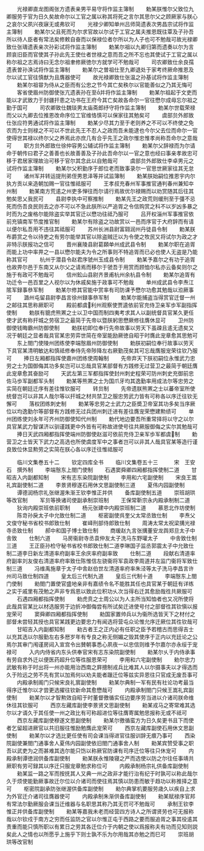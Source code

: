 <!-- { "loadSidebar": true } -->
　　光禄卿直龙图阁张方遗表亲男平易守将作监主簿制
　　勅某朕惟尔父致位九卿服劳于官为日久矣故命尔以工官之属以称其将死之言尔其思尔父之顾厥家与朕心之哀尔父夙兴夜寐无或弗钦可
　　光禄少卿知单州吕师简遗表次男昌宗试将作监主簿制
　　勅某尔父且死而为尔求官故以尔试于工官之属夫推恩既往覃及子孙吾所以待人臣者有常法矣修敕自奋而以保禄位者尔所以为人子也可不勉哉可故光禄卿致仕张璹遗表亲次孙彩试将作监主簿制
　　勅某尔祖以九卿归第而遗奏以尔为言顾哀旧臣而官使其子孙此先王使仕者世禄之意而吾之所不忘也其使试于工官之属以称尔祖之志焉诗曰无念尔祖聿修厥徳尔方就学可不勉哉可
　　司农卿致仕余良孺遗表曽孙涣试将作监主簿制
　　勅某尔之曽祖仕至九卿退处于家考终厥命推恩及尔以试工官往慎猷为且膺器使可
　　故光禄卿致仕张温之孙基试将作监主簿制
　　勅某尔祖甞为侍从之臣而有公忠之节今其亡矣秩尔以官能善似之乃其无悔可
　　客省使眉州防御使张亢遗表孙在至并将作监主簿制
　　勅某尔祖起于文吏而能以才武致力于封疆扞患之功书在王府今其亡矣故各命尔一官往懋尔成毋忘尔祖之勤于国可
　　司农卿致仕魏琰男太庙斋郎纾守将作监主簿制
　　勅某尔世载荣禄而父以九卿去位推恩改命序位工官维恪慎可以保家往其勉矣可
　　虞部贠外郎致仕张应符男通试将作监主簿制
　　勅某少尽其力至于老则养之不可以不终使之免农而为士则禄之不可以不世此先王不忍人之政而吾未能逮也今尔父去位而命尔一官使得世其禄以终尔父之养焉此亦庶几有合乎先王之政尔惟忠惟孝尚称吾命尔之意哉可
　　职方贠外郎致仕徐仲容男公辅试将作监主簿制
　　勅某尔父辞禄而为尔请命于朝传曰君子之善善也长故善善及子孙此吾命尔以一官之意也经曰事亲孝故忠可移于君居家理故治可移于官尔其念此以自勉哉可
　　虞部贠外郎致仕李卓男元之试将作监主簿制
　　勅某尔父积勤序于郎位老而致事录尔一官思世厥家往其无怠可
　　诸州军并转运提刑弟侄男恩泽等并试监簿制
　　勅某朕始嗣位推恩宇内尔执方贡以来造朝加赐一官往惟祗服可
　　王孝叔充春州军事推官通判春州兼知夲州制
　　勅某南方荒逺之州吏多惮往而尔请行焉故优尔禄赐而以劝赏随其后往其勉矣思乂我民可
　　县尉李执中可察推制
　　勅某先王之政荒则缓刑至于彊不忌死而伤吾良民则去之亦不可以不急此朕所以严追胥之令信购赏之科不以岁凶多暴之时而为之废格尔能除盗实举其官迁以懋功往祗乃服可
　　吕开权淄州军事推官依前充镇南军节度推官制
　　勅某尔有除盗之功故赏以一邑而序官于大府辞而有请以便尔私吾用不违往其祗服可
　　苏州长洲县尉富翶润州丹徒县令制
　　勅某朕布爵赏之令以待吏之有劳尔能举其官以除盗贼迁以为令使之牧民又将试尔为政之才非特示朕报功之信可
　　晋州襄陵县尉葛頥单州成武县令制
　　勅某尔职在追胥而能上功中率畀之一县以懋尔能夫为令之所事则不特追胥而已必也使人无盗是乃能称其官可
　　杭州于潜县令赵君序虢州玉成县令制
　　勅某予嘉尔之有功于追胥也故畀尔邑于东南又从尔父之请焉而移尔于虢吾于用赏而顾恤尔私亦云备矣则尔之施于有政可不勉哉可
　　信州鈆山县尉齐景甫杭州余杭县令制
　　勅某尔追胥有功迁令一邑百里之人视尔以为休戚矣施于政事可不勉哉
　　单州成武县令李焘江隂军録事叅军制
　　勅某尔修其官能中赏率有司防课予懋尔功愈其勉哉以涖厥事可
　　潞州屯留县尉李昌言徐州録事叅军制
　　勅某尔能捕盗当得赏官迁督一州之邮往其思称厥职可
　　殿前都虞利州观察使贾逵依前官充侍卫亲军歩军副指挥使制
　　勅朕有貔虎熊罴之士以卫中国而制四夷考求其人以副统督具官某久更任使才武有称扞城之劳宿卫之最简于先帝以暨朕躬思懋厥修往膺休显可
　　卫州防御使钱晦霸州防御使制
　　勅朕初即位奉行先帝故事以劳天下虽疎且逺无遗矣又况于朝廷之显者哉具官某忠劳弈世简在帝室能励厥徳自昭于时膺此宠章愈其思勉可
　　东上閤门使陵州团练使李端慤眉州防御使制
　　勅朕初嗣位奉行故事以劳天下具官某清明敏达和慎祗修奉侍先帝陟降左右厥勤茂矣其可忘哉膺服宠荣往钦乃服可
　　捧日左厢都指挥使嘉州团练使周翰制
　　先帝弃天下朕初嗣位永惟武力忠劳之士为国御侮其功多矣岂可以忘哉具官某部督有方践修无过营卫之最简于朝廷膺此宠章愈其奋励可
　　天武左第三军都指挥使封州刺史程荣可防州刺史充御前忠佐马歩军副都军头制
　　勅某等熊罴之士为国爪牙均其逸勤率用成法尔等忠劳之实简在朝廷迁序有差往惟钦服可
　　转贠制
　　先帝遗朕熊罴之士以蕃帝室所使统督岂可以非其人哉尔等以扞城之材共禁卫之服忠劳武力皆有可称各以序迁往钦无懈可
　　落权团练刺史制
　　勅某等忠劳之士武力之臣奬卫帝室其功多矣当序厥位以均逸勤尔等部督有方践修无过兵团州刺迁进有差往膺宠荣懋建勲绩可
　　单州团练使刘永年可齐州防御使知代州制
　　勅代地边要吾所重常择将以守之以尔具官某武力智谋济以驯谨践更中外皆有可称故进使号往共厥服御侮之实尔其勉哉可
　　捧日天武四厢都指挥使端州防御使赵滋可依前充侍卫亲军歩军都虞制
　　勅营卫之士皆天下武力之高选也所使虞度军中之事者岂可以非其人哉具官某等造行谨良致位休显勲劳之实简在朕心各以序迁往惟祗服可










　　临川文集巻五十二
　　钦定四库全书
　　临川文集卷五十三　　　宋　王安石　撰外制
　　李端慤东上閤门使制
　　石遇窦舜卿四厢都指挥使制二道
　　甘昭吉入内副都知制
　　宋有志东染院副使制
　　李用和六宅副使制
　　宋良王嵩礼宾副使制二道
　　李景贤穆遂石用休文思副使制三道
　　夏伟内园副使制
　　谭德润杨宗礼张继渥朱渐王钦李惟正并供
　　备库副使制五道
　　崇班胡珙等改官制
　　军贠等换诸司使副承制崇班制
　　王保常靳宗永内殿承制制二道
　　狄询内殿崇班依前职制
　　杨元张建中内殿崇班制二道
　　慕恩北作坊使制
　　陈竒孙戾太子中允致仕制二道
　　枢密副使呉奎父太常丞致仕制
　　李焘父文俊守秘书省校书郎致仕制
　　崔峄刑部侍郎致仕制
　　周涛太常太祝梁搆光禄寺丞致仕制
　　郝中和国子博士致仕制
　　商瑗赵九言张搆董安龙舆郑旦太子中舎致
　　仕制六道
　　马房衞尉寺丞袁仲友太子洗马东野瓘太子
　　中舎致仕制三道
　　王正臣孙检守秘书省校书郎致仕制二道李琳国子监丞郭震太子中允致仕制二道李日新左清道率府副率王余庆率府副率致
　　仕制二道
　　段献右清道率府副率刘友俊右清道率府率致仕陈惟信左骁衞将军袁政李周道并左监门衞将军致仕制三道
　　冯维禹施章于太子中舎赵伯世左清道率府率朱泾等太子洗马李昌言许州司马致仕制四道
　　皇太后三代制九道
　　皇后三代制十道
　　李端慤东上閤门使制
　　勑閤门置使官盛地亲非有嘉绩令名不能胜其任也具官某于朝廷有详练之实于戚里有茂勉之声非专爲恩以致此位积功乆次当得右迁其愈励哉徃共厥服可
　　石遇四厢都指挥使制
　　勑虎贲之士周公以为人主所当知恤者也又况所使将此哉具官某比以材选服劳于边折冲御侮尝有所试矣迁进使号付之部督徃其钦愼以报宠荣可
　　窦舜卿四厢都指挥使制
　　勑国家置帅兵以为衞所选皆天下之材付之部督未尝轻其授也具官某践更边要忠力有闻选将营屯众论惟允序迁厥位其徃钦哉可
　　甘昭吉入内副都知制
　　勑古者王之正内必有任职之臣予若稽古而思得吉士以充其选以尔服勤左右多厯岁年有专良之称无侧媚之毁其使序于正内以充廷论之公焉尔其审门闱谨房闼入宣宫令出賛朝事悉心夙夜一以忠信则维予尔嘉尔亦永绥于宠禄可
　　入内内侍省内东头供奉官宋有志东染院副使制
　　勑某尔乆于内侍承事有劳自求外迁以便医药超升位等徃服恩荣可
　　李用和六宅副使制
　　勑尔忠力武敏有称于时出将一州亦能用治西南之屛摠制戎兵比难其人以尔摄事夫以才得选而久于险远之劳不先有赏以加焉何以劝夫能者躐迁位等兹实异恩往只官成无废吾事可
　　内殿承制阁门只候宋良礼賔副使制
　　勑某尔典制一军有民有社论功考最当得序迁惟尔以才尝更选擢往钦新命其愈懋哉可
　　内殿承制閤门只候王嵩礼宾副使制
　　勑某尔以才智勲效自昭于时董督徼循实任边要序劳当进以介诸司朕命维休往其钦服可
　　西京左藏库副使李景贤文思副使制
　　勑某戎马之寄常难其选尔以才谞久于其任使一州之政比有可称超进位等往膺寄属勉思报称无或不祗可
　　西京左藏库副使穆遂文思副使制
　　勑某尔徼循蛮方为日久矣更书且下而使者乞留超进厥官以共旧服往惟励勉膺此宠荣可
　　西京左藏库副使石用休文思副使制
　　勑某尔以才选比更任使有司会课当得进官往服训辞无癏乃事可
　　西染院副使兼閤门通事舍人夏伟内园副使依旧閤门通事舍人制
　　勑某宾赞受事之职吾以武吏为之而甚难其选尔能只饬以称厥官防课有司序迁位等往只休宠可
　　内殿承制谭徳润供备库副使制
　　勑某朕永惟陵寝之严而选使以防之尔往任事靖共厥职有劳可録其以序迁只服宠章勉求称位可
　　内殿承制杨宗礼供备库副使制
　　勑某监一路之军而按抚其人又典一州之政非才能行治有纪于时孰可以称此哉尔久于烦使能勤厥事故迁尔位以介诸司而使往焉其慎以防患而敏于趋功以称推择之意可
　　枢密院副承防张继渥供备库副使制
　　勑尔典掌机要服劳歳久以疾自上求为外官迁介诸司往膺器使可
　　内殿承制朱渐供备库副使制
　　勑某赋禄序官邦有常法尔勤厥服会课当迁维器与名职思其称乃其无罚可不勉哉可
　　承制王钦李惟正并供备库副使制
　　勑某等嘉我未老而经营四方诗人之所谓贤劳也可无报称哉以尔钦戍于南方之穷而任监防之官以尔惟正屯于西路之要而服追胥之事其役逺其责重而能只慎所职以有累日之劳其各迁位介于内朝之使以爲报称夫有功而见知则説矣此人之情也以所愿乎上施乎下则士孰不乐为尔用哉其亦勉之而巳可
　　崇班胡珙等改官制

